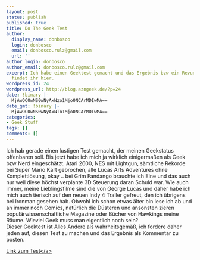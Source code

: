 ```yaml
---
layout: post
status: publish
published: true
title: Do The Geek Test
author:
  display_name: donbosco
  login: donbosco
  email: donbosco.rulz@gmail.com
  url: ''
author_login: donbosco
author_email: donbosco.rulz@gmail.com
excerpt: Ich habe einen Geektest gemacht und das Ergebnis bzw ein Revue zum Geektest
  findet ihr hier.
wordpress_id: 24
wordpress_url: http://blog.azngeek.de/?p=24
date: !binary |-
  MjAwOC0wNS0wNyAxNzo1Mjo0NCArMDIwMA==
date_gmt: !binary |-
  MjAwOC0wNS0wNyAxNTo1Mjo0NCArMDIwMA==
categories:
- Geek Stuff
tags: []
comments: []
---
```

<p>Ich hab gerade einen lustigen Test gemacht, der meinen Geekstatus offenbaren soll. Bis jetzt habe ich mich ja wirklich einigerma&szlig;en als Geek bzw Nerd eingesch&auml;tzt. Atari 2600, NES mit Lightgun, s&auml;mtliche Rekorde bei Super Mario Kart gebrochen, alle Lucas Arts Adventures ohne Komplettl&ouml;sung, okay .. bei Grim Fandango brauchte ich Eine und das auch nur weil diese h&ouml;chst verplante 3D Steuerung daran Schuld war. Wie auch immer, meine Lieblingsfilme sind die von George Lucas und daher habe ich mich auch tierisch auf den neuen Indy 4 Trailer gefreut, den ich &uuml;brigens bei Ironman gesehen hab. Obwohl ich schon etwas &auml;lter bin lese ich ab und an immer noch Comics, nat&uuml;rlich die D&uuml;steren und ansonsten zieren popul&auml;rwissenschaftliche Magazine oder B&uuml;cher von Hawkings meine R&auml;ume. Wieviel Geek muss man eigentlich noch sein?<br />
Dieser Geektest ist Alles Andere als wahrheitsgem&auml;&szlig;, ich fordere daher jeden auf, diesen Test zu machen und das Ergebnis als Kommentar zu posten.</p>
<p><a title="Geektest" href="http:&#47;&#47;www.justsayhi.com&#47;bb&#47;geek" target="_blank">Link zum Test<&#47;a></p>
